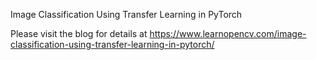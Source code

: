 Image Classification Using Transfer Learning in PyTorch

Please visit the blog for details at https://www.learnopencv.com/image-classification-using-transfer-learning-in-pytorch/ 

